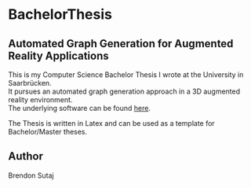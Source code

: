 # BachelorThesis


## Automated Graph Generation for Augmented Reality Applications


This is my Computer Science Bachelor Thesis I wrote at the University in Saarbrücken.
<br/>
It pursues an automated graph generation approach in a 3D augmented reality environment.
<br/>
The underlying software can be found <a href="https://github.com/BrendonSutaj/TWG---HoloLens-Application" alt="">here</a>.


The Thesis is written in Latex and can be used as a template for Bachelor/Master theses.

## Author

Brendon Sutaj
